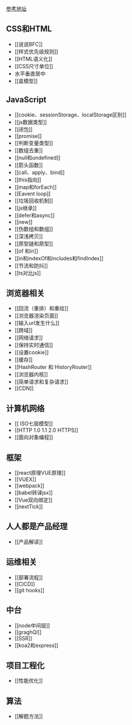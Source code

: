 [参考地址](https://www.cnblogs.com/wrhbk/p/14477637.html)
## CSS和HTML

- [[说说BFC]]
- [[样式优先级规则]]
- [[HTML语义化]]
- [[CSS尺寸单位]]
- 水平垂直居中
- [[盒模型]]

## JavaScript

- [[cookie、sessionStorage、localStorage区别]]
- [[js数据类型]]
- [[闭包]]
- [[promise]]
- [[判断变量类型]]
- [[数组去重]]
- [[null和undefined]]
- [[箭头函数]]
- [[call、apply、bind]]
- [[this指向]]
- [[map和forEach]]
- [[Eavent loop]]
- [[垃圾回收机制]]
- [[js继承]]
- [[defer和async]]
- [[new]]
- [[伪数组和数组]]
- [[深浅拷贝]]
- [[原型链和原型]]
- [[of 和in]]
- [[in和indexOf和includes和findIndex]]
- [[节流和防抖]]
- [[ts对比js]]

## 浏览器相关

- [[回流（重排）和重绘]]
- [[浏览器渲染页面]]
- [[输入url发生什么]]
- [[跨域]]
- [[网络请求]]
- [[保持实时通信]]
- [[设置cookie]]
- [[缓存]]
- [[HashRouter 和 HistoryRouter]]
- [[浏览器内核]]
- [[简单请求和复杂请求]]
- [[CDN]]

## 计算机网络

- [[ ISO七层模型]]
- [[HTTP 1.0 1.1 2.0 HTTPS]]
- [[面向对象编程]]

## 框架

- [[react原理VUE原理]]
- [[VUEX]]
- [[webpack]]
- [[babel转译jsx]]
- [[Vue双向绑定]]
- [[nextTick]]

## 人人都是产品经理

- [[产品解读]]

## 运维相关

- [[部署流程]]
- [[CICD]]
- [[git hooks]]

## 中台

- [[node中间层]]
- [[graghQl]]
- [[SSR]]
- [[koa2和express]]

## 项目工程化

- [[性能优化]]

## 算法

- [[解题方法]]